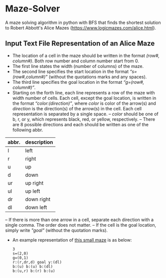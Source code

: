 # Maze-Solver
A maze solving algorithm in python with BFS that finds the shortest solution to Robert Abbott's Alice Mazes (https://www.logicmazes.com/alice.html).

## Input Text File Representation of an Alice Maze
- The location of a cell in the maze should be written in the format *(row#, column#)*. Both row number and column number start from 0.
- The first line states the width (number of columns) of the maze.
- The second line specifies the start location in the format *“s=(row#,column#)”* (without the quotations marks and any spaces).
- The third line specifies the goal location in the format *“g=(row#, column#)”*.
- Starting on the forth line, each line represents a row of the maze with width number of cells.
Each cell, except the goal location, is written in the format *“color:(direction)”*, where *color* is color of the arrow(s) and *direction* is the direction(s) of the arrow(s) in the cell.
Each cell representation is separated by a single space.
  – *color* should be one of b, r, or y, which represents black, red, or yellow, respectively.
  – There are 8 possible directions and each should be written as one of the following abbr.
  
| abbr. | description |
| ----- | ----------- |
| l | left |
| r | right |
| u | up |
| d | down |
| ur | up right|
| ul | up left |
| dr | down right |
| dl | down left |

  – If there is more than one arrow in a cell, separate each direction with a single comma. The order does not matter.
  – If the cell is the goal location, simply write *"goal"* (without the quotation marks).
  
- An example representation of [this small maze]() is as below:
  ```
  3
  s=(2,0)
  g=(0,1)
  r:(r,dr,d) goal y:(dl) 
  b:(u) b:(u) b:(dl) 
  b:(u,r) b:(r) b:(u)
  ```
